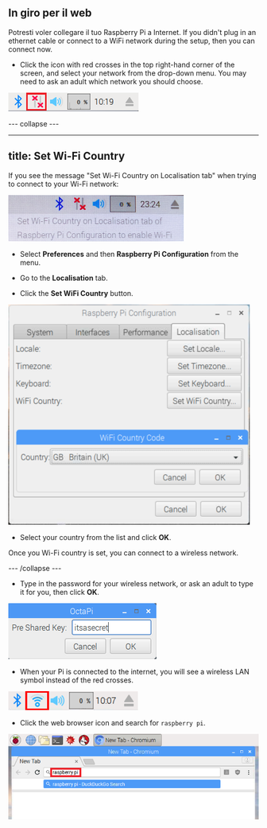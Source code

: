 ## In giro per il web

Potresti voler collegare il tuo Raspberry Pi a Internet. If you didn't plug in an ethernet cable or connect to a WiFi network during the setup, then you can connect now.

+ Click the icon with red crosses in the top right-hand corner of the screen, and select your network from the drop-down menu. You may need to ask an adult which network you should choose.

![No wifi](images/no-wifi.png)

\--- collapse \---

* * *

## title: Set Wi-Fi Country

If you see the message "Set Wi-Fi Country on Localisation tab" when trying to connect to your Wi-Fi network:

![set wifi country](images/pi-set-wifi-country.png)

+ Select **Preferences** and then **Raspberry Pi Configuration** from the menu.

+ Go to the **Localisation** tab.

+ Click the **Set WiFi Country** button.

![select wifi country](images/pi-select-wifi-country.png)

+ Select your country from the list and click **OK**.

Once you Wi-Fi country is set, you can connect to a wireless network.

\--- /collapse \---

+ Type in the password for your wireless network, or ask an adult to type it for you, then click **OK**.

![Type in password](images/type-password.png)

+ When your Pi is connected to the internet, you will see a wireless LAN symbol instead of the red crosses.

![screenshot](images/pi-wifi.png)

+ Click the web browser icon and search for `raspberry pi`.

![screenshot](images/pi-browser.png)